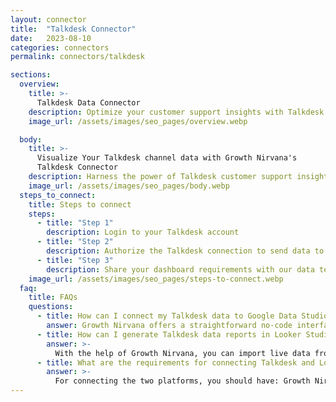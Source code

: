 ```yaml
---
layout: connector
title:  "Talkdesk Connector"
date:   2023-08-10
categories: connectors
permalink: connectors/talkdesk

sections:
  overview:
    title: >-
      Talkdesk Data Connector
    description: Optimize your customer support insights with Talkdesk integration. Seamlessly merge customer support data from Talkdesk with Looker Studio's analytical capabilities, unlocking insights that drive support strategies, call analysis, and operational excellence.
    image_url: /assets/images/seo_pages/overview.webp

  body:
    title: >-
      Visualize Your Talkdesk channel data with Growth Nirvana's
      Talkdesk Connector
    description: Harness the power of Talkdesk customer support insights integrated into Looker Studio for strategic support management decisions.
    image_url: /assets/images/seo_pages/body.webp
  steps_to_connect:
    title: Steps to connect
    steps:
      - title: "Step 1"
        description: Login to your Talkdesk account
      - title: "Step 2"
        description: Authorize the Talkdesk connection to send data to Growth Nirvana
      - title: "Step 3"
        description: Share your dashboard requirements with our data team. We will build the report for you.
    image_url: /assets/images/seo_pages/steps-to-connect.webp
  faq:
    title: FAQs
    questions:
      - title: How can I connect my Talkdesk data to Google Data Studio/Looker Studio?
        answer: Growth Nirvana offers a straightforward no-code interface to connect to Talkdesk data sources.
      - title: How can I generate Talkdesk data reports in Looker Studio?
        answer: >-
          With the help of Growth Nirvana, you can import live data from Talkdesk into Looker Studio. These data can be viewed in charts, tables, and dashboards to generate branded reports that can be shared instantly.
      - title: What are the requirements for connecting Talkdesk and Looker Studio?
        answer: >-
          For connecting the two platforms, you should have: Growth Nirvana Account and Talkdesk Ads Account
---
```

